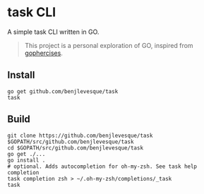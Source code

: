 # task CLI

A simple task CLI written in GO. 

> This project is a personal exploration of GO, inspired from [gophercises](https://gophercises.com/).


## Install

```
go get github.com/benjlevesque/task 
task
```


## Build

```
git clone https://github.com/benjlevesque/task $GOPATH/src/github.com/benjlevesque/task
cd $GOPATH/src/github.com/benjlevesque/task
go get ./...
go install .
# optional. Adds autocompletion for oh-my-zsh. See task help completion 
task completion zsh > ~/.oh-my-zsh/completions/_task
task
``` 
